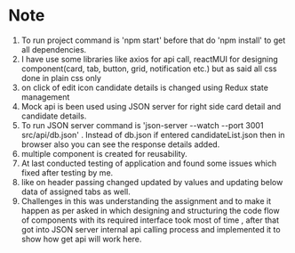
# Note

1. To run project command is 'npm start' before that do 'npm install' to get all dependencies.
2. I have use some libraries like axios for api call, reactMUI for designing component(card, tab, button, grid, notification etc.) but as said all css done in plain css only
3. on click of edit icon candidate details is changed using Redux state management
4. Mock api is been used using JSON server for right side card detail and candidate details.
5. To run JSON server command is  'json-server --watch  --port 3001 src/api/db.json' . Instead of db.json if entered candidateList.json then in browser also you can see the response details added.
6. multiple component is created for reusability.
8. At last conducted testing of application and found some issues which fixed after testing by me.
9. like on header passing changed updated by values and updating below data of assigned tabs as well.
10. Challenges in this was understanding the assignment and to make it happen as per asked in which designing and structuring the code flow of components with its required interface took most of time , after that got into JSON server internal api calling process and implemented it to show how get api will work here.
